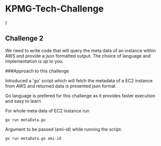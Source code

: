 # KPMG-Tech-Challenge
(
## Challenge 2
We need to write code that will query the meta data of an instance within AWS and 
provide a json formatted output. The choice of language and implementation is up to you.

###Approach to this challenge

Introduced a 'go' script which will fetch the metadata of a EC2 instance from AWS
and returned data is presented json format

Go language is prefered for this challenge as it provides  faster execution and easy to learn

For whole meta data of EC2 instance run 
````
go run metaData.go
````
Argument to be passed (ami-id) while running the script.
````
go run metaData.go ami-id